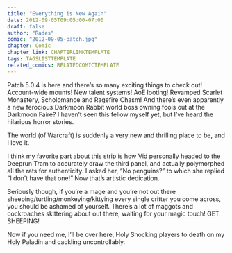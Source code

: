 ```yaml
---
title: "Everything is New Again"
date: 2012-09-05T09:05:00-07:00
draft: false
author: "Rades"
comic: "2012-09-05-patch.jpg"
chapter: Comic
chapter_link: CHAPTERLINKTEMPLATE
tags: TAGSLISTTEMPLATE
related_comics: RELATEDCOMICTEMPLATE
---
```


Patch 5.0.4 is here and there’s so many exciting things to check out! Account-wide mounts! New talent systems! AoE looting! Revamped Scarlet Monastery, Scholomance and Ragefire Chasm! And there’s even apparently a new ferocious Darkmoon Rabbit world boss owning fools out at the Darkmoon Faire? I haven’t seen this fellow myself yet, but I’ve heard the hilarious horror stories.


The world (of Warcraft) is suddenly a very new and thrilling place to be, and I love it.


I think my favorite part about this strip is how Vid personally headed to the Deeprun Tram to accurately draw the third panel, and actually polymorphed all the rats for authenticity. I asked her, “No penguins?” to which she replied “I don’t have that one!” Now that’s artistic dedication.


Seriously though, if you’re a mage and you’re not out there sheeping/turtling/monkeying/kittying every single critter you come across, you should be ashamed of yourself. There’s a lot of maggots and cockroaches skittering about out there, waiting for your magic touch! GET SHEEPING!


Now if you need me, I’ll be over here, Holy Shocking players to death on my Holy Paladin and cackling uncontrollably.

